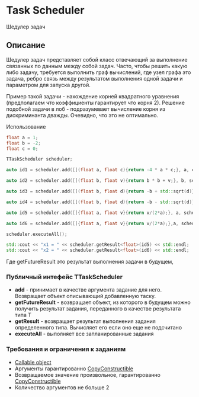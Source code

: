 # Task Scheduler

Шедулер задач

## Описание

Шедулер задач представляет собой класс отвечающий за выполнение связанных по данным между собой задач.
Часто, чтобы решить какую либо задачу, требуется выполнить граф вычислений, где узел графа это задача, ребро связь между результатом выполнения одной задачи и параметром для запуска другой.

Пример такой задачи - нахождение корней квадратного уравнения (предполагаем что коэффициенты гарантирует что корня 2). Решение подобной задачи в лоб - подразумевает вычисление корня из дискриминанта дважды.  Очевидно, что это не оптимально.


Использование 

```cpp
float a = 1;
float b = -2;
float c = 0;

TTaskScheduler scheduler;

auto id1 = scheduler.add([](float a, float c){return -4 * a * c;}, a, c);

auto id2 = scheduler.add([](float b, float v){return b * b + v;}, b, scheduler.getFutureResult<float>(id1));

auto id3 = scheduler.add([](float b, float d){return -b + std::sqrt(d)}, b, scheduler.getFutureResult<float>(id2));

auto id4 = scheduler.add([](float b, float d){return -b - std::sqrt(d)}, b, scheduler.getFutureResult<float>(id2));

auto id5 = scheduler.add([]{float a, float v}{return v/(2*a);}, a, scheduler.getFutureResult<float>(id3));

auto id6 = scheduler.add([]{float a, float v}{return v/(2*a);},a, scheduler.getFutureResult<float>(id4));

scheduler.executeAll();

std::cout << "x1 = " << scheduler.getResult<float>(id5) << std::endl;
std::cout << "x2 = " << scheduler.getResult<float>(id6) << std::endl;
```

Где getFutureResult это результат выполнения задачи в будущем,

### Публичный интефейс TTaskScheduler

 - **add** - принимает в качестве аргумента задание для него. Возвращает объект описывающий добавленную таску.
 - **getFutureResult<T>** - возвращает объект, из которого в будущем можно получить результат задания, переданного в качестве результата типа Т
 - **getResult<T>** - возвращает результат выполнения задания определенного типа. Вычисляет его если оно еще не подсчитано
 - **executeAll** - выполняет все запланированные задания

### Требования и ограничения к заданиям

  - [Callable object](https://en.cppreference.com/w/cpp/named_req/Callable)
  - Аргументы гарантированно [CopyConstructible](https://en.cppreference.com/w/cpp/named_req/CopyConstructible)
  - Возвращаемое значение произвольное, гарантированно [CopyConstructible](https://en.cppreference.com/w/cpp/named_req/CopyConstructible)
  - Количество аргументов не больше 2
